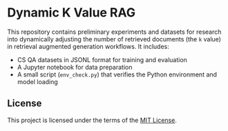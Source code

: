 # Dynamic K Value RAG

This repository contains preliminary experiments and datasets for research into dynamically adjusting the number of retrieved documents (the `k` value) in retrieval augmented generation workflows. It includes:

- CS QA datasets in JSONL format for training and evaluation
- A Jupyter notebook for data preparation
- A small script (`env_check.py`) that verifies the Python environment and model loading

## License

This project is licensed under the terms of the [MIT License](LICENSE).

